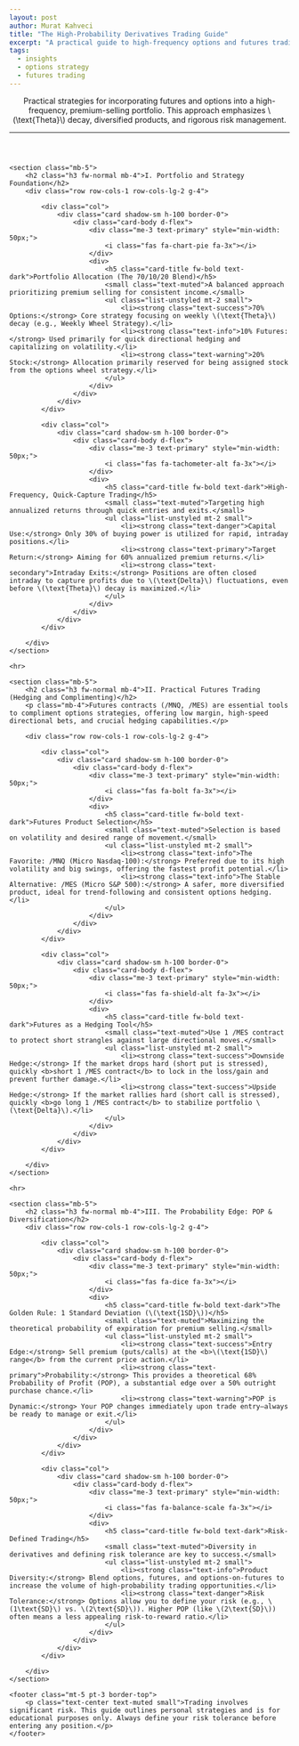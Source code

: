 ```yaml
---
layout: post
author: Murat Kahveci
title: "The High-Probability Derivatives Trading Guide"
excerpt: "A practical guide to high-frequency options and futures trading, focusing on Theta decay, futures hedging, and portfolio diversification as practiced by Dr. Kahveci."
tags:
  - insights
  - options strategy
  - futures trading
---
```


<div class="container my-5">
    <header class="mb-5">
        <p class="lead">Practical strategies for incorporating futures and options into a high-frequency, premium-selling portfolio. This approach emphasizes \(\text{Theta}\) decay, diversified products, and rigorous risk management.</p>
        <hr>
    </header>

    <section class="mb-5">
        <h2 class="h3 fw-normal mb-4">I. Portfolio and Strategy Foundation</h2>
        <div class="row row-cols-1 row-cols-lg-2 g-4">

            <div class="col">
                <div class="card shadow-sm h-100 border-0">
                    <div class="card-body d-flex">
                        <div class="me-3 text-primary" style="min-width: 50px;">
                            <i class="fas fa-chart-pie fa-3x"></i>
                        </div>
                        <div>
                            <h5 class="card-title fw-bold text-dark">Portfolio Allocation (The 70/10/20 Blend)</h5>
                            <small class="text-muted">A balanced approach prioritizing premium selling for consistent income.</small>
                            <ul class="list-unstyled mt-2 small">
                                <li><strong class="text-success">70% Options:</strong> Core strategy focusing on weekly \(\text{Theta}\) decay (e.g., Weekly Wheel Strategy).</li>
                                <li><strong class="text-info">10% Futures:</strong> Used primarily for quick directional hedging and capitalizing on volatility.</li>
                                <li><strong class="text-warning">20% Stock:</strong> Allocation primarily reserved for being assigned stock from the options wheel strategy.</li>
                            </ul>
                        </div>
                    </div>
                </div>
            </div>

            <div class="col">
                <div class="card shadow-sm h-100 border-0">
                    <div class="card-body d-flex">
                        <div class="me-3 text-primary" style="min-width: 50px;">
                            <i class="fas fa-tachometer-alt fa-3x"></i>
                        </div>
                        <div>
                            <h5 class="card-title fw-bold text-dark">High-Frequency, Quick-Capture Trading</h5>
                            <small class="text-muted">Targeting high annualized returns through quick entries and exits.</small>
                            <ul class="list-unstyled mt-2 small">
                                <li><strong class="text-danger">Capital Use:</strong> Only 30% of buying power is utilized for rapid, intraday positions.</li>
                                <li><strong class="text-primary">Target Return:</strong> Aiming for 60% annualized premium returns.</li>
                                <li><strong class="text-secondary">Intraday Exits:</strong> Positions are often closed intraday to capture profits due to \(\text{Delta}\) fluctuations, even before \(\text{Theta}\) decay is maximized.</li>
                            </ul>
                        </div>
                    </div>
                </div>
            </div>

        </div>
    </section>

    <hr>

    <section class="mb-5">
        <h2 class="h3 fw-normal mb-4">II. Practical Futures Trading (Hedging and Complimenting)</h2>
        <p class="mb-4">Futures contracts (/MNQ, /MES) are essential tools to compliment options strategies, offering low margin, high-speed directional bets, and crucial hedging capabilities.</p>
        
        <div class="row row-cols-1 row-cols-lg-2 g-4">

            <div class="col">
                <div class="card shadow-sm h-100 border-0">
                    <div class="card-body d-flex">
                        <div class="me-3 text-primary" style="min-width: 50px;">
                            <i class="fas fa-bolt fa-3x"></i>
                        </div>
                        <div>
                            <h5 class="card-title fw-bold text-dark">Futures Product Selection</h5>
                            <small class="text-muted">Selection is based on volatility and desired range of movement.</small>
                            <ul class="list-unstyled mt-2 small">
                                <li><strong class="text-info">The Favorite: /MNQ (Micro Nasdaq-100):</strong> Preferred due to its high volatility and big swings, offering the fastest profit potential.</li>
                                <li><strong class="text-info">The Stable Alternative: /MES (Micro S&P 500):</strong> A safer, more diversified product, ideal for trend-following and consistent options hedging.</li>
                            </ul>
                        </div>
                    </div>
                </div>
            </div>

            <div class="col">
                <div class="card shadow-sm h-100 border-0">
                    <div class="card-body d-flex">
                        <div class="me-3 text-primary" style="min-width: 50px;">
                            <i class="fas fa-shield-alt fa-3x"></i>
                        </div>
                        <div>
                            <h5 class="card-title fw-bold text-dark">Futures as a Hedging Tool</h5>
                            <small class="text-muted">Use 1 /MES contract to protect short strangles against large directional moves.</small>
                            <ul class="list-unstyled mt-2 small">
                                <li><strong class="text-success">Downside Hedge:</strong> If the market drops hard (short put is stressed), quickly <b>short 1 /MES contract</b> to lock in the loss/gain and prevent further damage.</li>
                                <li><strong class="text-success">Upside Hedge:</strong> If the market rallies hard (short call is stressed), quickly <b>go long 1 /MES contract</b> to stabilize portfolio \(\text{Delta}\).</li>
                            </ul>
                        </div>
                    </div>
                </div>
            </div>

        </div>
    </section>

    <hr>

    <section class="mb-5">
        <h2 class="h3 fw-normal mb-4">III. The Probability Edge: POP & Diversification</h2>
        <div class="row row-cols-1 row-cols-lg-2 g-4">
            
            <div class="col">
                <div class="card shadow-sm h-100 border-0">
                    <div class="card-body d-flex">
                        <div class="me-3 text-primary" style="min-width: 50px;">
                            <i class="fas fa-dice fa-3x"></i>
                        </div>
                        <div>
                            <h5 class="card-title fw-bold text-dark">The Golden Rule: 1 Standard Deviation (\(\text{1SD}\))</h5>
                            <small class="text-muted">Maximizing the theoretical probability of expiration for premium selling.</small>
                            <ul class="list-unstyled mt-2 small">
                                <li><strong class="text-success">Entry Edge:</strong> Sell premium (puts/calls) at the <b>\(\text{1SD}\) range</b> from the current price action.</li>
                                <li><strong class="text-primary">Probability:</strong> This provides a theoretical 68% Probability of Profit (POP), a substantial edge over a 50% outright purchase chance.</li>
                                <li><strong class="text-warning">POP is Dynamic:</strong> Your POP changes immediately upon trade entry—always be ready to manage or exit.</li>
                            </ul>
                        </div>
                    </div>
                </div>
            </div>

            <div class="col">
                <div class="card shadow-sm h-100 border-0">
                    <div class="card-body d-flex">
                        <div class="me-3 text-primary" style="min-width: 50px;">
                            <i class="fas fa-balance-scale fa-3x"></i>
                        </div>
                        <div>
                            <h5 class="card-title fw-bold text-dark">Risk-Defined Trading</h5>
                            <small class="text-muted">Diversity in derivatives and defining risk tolerance are key to success.</small>
                            <ul class="list-unstyled mt-2 small">
                                <li><strong class="text-info">Product Diversity:</strong> Blend options, futures, and options-on-futures to increase the volume of high-probability trading opportunities.</li>
                                <li><strong class="text-danger">Risk Tolerance:</strong> Options allow you to define your risk (e.g., \(1\text{SD}\) vs. \(2\text{SD}\)). Higher POP (like \(2\text{SD}\)) often means a less appealing risk-to-reward ratio.</li>
                            </ul>
                        </div>
                    </div>
                </div>
            </div>

        </div>
    </section>

    <footer class="mt-5 pt-3 border-top">
        <p class="text-center text-muted small">Trading involves significant risk. This guide outlines personal strategies and is for educational purposes only. Always define your risk tolerance before entering any position.</p>
    </footer>
</div>